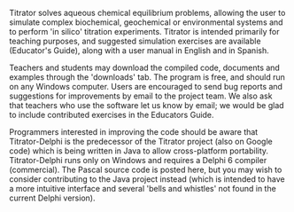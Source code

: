 Titrator solves aqueous chemical equilibrium problems, allowing the user to simulate complex biochemical, geochemical or environmental systems and to perform 'in silico' titration experiments.  Titrator is intended primarily for teaching purposes, and suggested simulation exercises are available (Educator's Guide), along with a user manual in English and in Spanish.

Teachers and students may download the compiled code, documents and examples through the 'downloads' tab.  The program is free, and should run on any Windows computer. Users are encouraged to send bug reports and suggestions for improvements by email to the project team.  We also ask that teachers who use the software let us know by email; we would be glad to include contributed exercises in the Educators Guide.

Programmers interested in improving the code should be aware that Titrator-Delphi is the predecessor of the Titrator project (also on Google code) which is being written in Java to allow cross-platform portability.  Titrator-Delphi runs only on Windows and requires a Delphi 6 compiler (commercial).  The Pascal source code is posted here, but you may wish to consider contributing to the Java project instead (which is intended to have a more intuitive interface and several 'bells and whistles' not found in the current Delphi version).